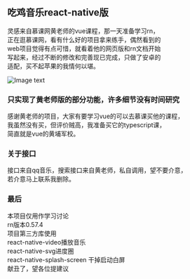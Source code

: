## 吃鸡音乐react-native版
灵感来自慕课网黄老师的vue课程，那一天准备学习rn，  
正在逛慕课网，看有什么好的项目拿来练手，偶然看到的  
web项目觉得有点可惜，就看着他的网页版和rn文档开始  
写起来，经过不断的修改和完善现已完成，只做了安卓的  
适配，买不起苹果的我情何以堪。  

![Image text](summary.gif)

### 只实现了黄老师版的部分功能，许多细节没有时间研究
感谢黄老师的项目，大家有要学习vue的可以去慕课买他的课程，  
我虽然没有买，但评价贼高，我准备买它的typescript课，  
简直就是vue的黄埔军校。

### 关于接口
接口来自qq音乐，搜索接口来自黄老师，私自调用，望不要介意，  
若介意马上联系我删除。

### 最后
本项目仅用作学习讨论  
rn版本0.57.4  
项目第三方库使用  
react-native-video播放音乐  
react-native-svg进度圈  
react-native-splash-screen  干掉启动白屏  
献丑了，望各位提建议
